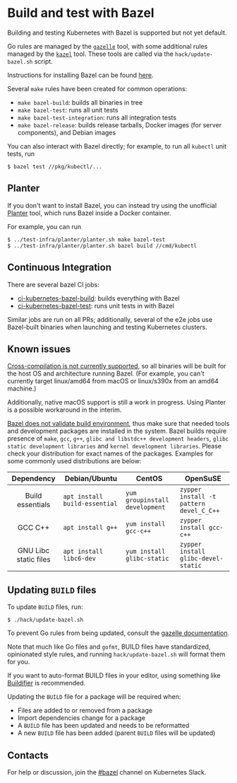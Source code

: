 # Build and test with Bazel

Building and testing Kubernetes with  Bazel is supported but not yet default.

Go rules are managed by the [`gazelle`](https://github.com/bazelbuild/rules_go/tree/master/go/tools/gazelle)
tool, with some additional rules managed by the [`kazel`](https://git.k8s.io/repo-infra/kazel) tool.
These tools are called via the `hack/update-bazel.sh` script.

Instructions for installing Bazel
can be found [here](https://www.bazel.io/versions/master/docs/install.html).

Several `make` rules have been created for common operations:

* `make bazel-build`: builds all binaries in tree
* `make bazel-test`: runs all unit tests
* `make bazel-test-integration`: runs all integration tests
* `make bazel-release`: builds release tarballs, Docker images (for server
  components), and Debian images

You can also interact with Bazel directly; for example, to run all `kubectl` unit
tests, run

```console
$ bazel test //pkg/kubectl/...
```

## Planter
If you don't want to install Bazel, you can instead try using the unofficial
[Planter](https://git.k8s.io/test-infra/planter) tool,
which runs Bazel inside a Docker container.

For example, you can run
```console
$ ../test-infra/planter/planter.sh make bazel-test
$ ../test-infra/planter/planter.sh bazel build //cmd/kubectl
```

## Continuous Integration

There are several bazel CI jobs:
* [ci-kubernetes-bazel-build](http://k8s-testgrid.appspot.com/google-unit#bazel-build): builds everything
  with Bazel
* [ci-kubernetes-bazel-test](http://k8s-testgrid.appspot.com/google-unit#bazel-test): runs unit tests in
  with Bazel

Similar jobs are run on all PRs; additionally, several of the e2e jobs use
Bazel-built binaries when launching and testing Kubernetes clusters.

## Known issues

[Cross-compilation is not currently supported](https://github.com/bazelbuild/rules_go/issues/70),
so all binaries will be built for the host OS and architecture running Bazel.
(For example, you can't currently target linux/amd64 from macOS or linux/s390x
from an amd64 machine.)

Additionally, native macOS support is still a work in progress. Using Planter is
a possible workaround in the interim.

[Bazel does not validate build environment](https://github.com/kubernetes/kubernetes/issues/51623), thus make sure that needed
tools and development packages are installed in the system. Bazel builds require presence of `make`, `gcc`, `g++`, `glibc and libstdc++ development headers`, 
`glibc static development libraries` and `kernel development libraries`. Please check your distribution for exact names of the packages. Examples for some 
commonly used distributions are below:

|     Dependency        | Debian/Ubuntu                 | CentOS                         | OpenSuSE                                |
|:---------------------:|-------------------------------|--------------------------------|-----------------------------------------|
| Build essentials      | `apt install build-essential` | `yum groupinstall development` | `zypper install -t pattern devel_C_C++` |
| GCC C++               | `apt install g++`             | `yum install gcc-c++`          | `zypper install gcc-c++`                |
| GNU Libc static files | `apt install libc6-dev`       | `yum install glibc-static`     | `zypper install glibc-devel-static`     |


## Updating `BUILD` files

To update `BUILD` files, run:

```console
$ ./hack/update-bazel.sh
```

To prevent Go rules from being updated, consult the [gazelle
documentation](https://github.com/bazelbuild/rules_go/tree/master/go/tools/gazelle).

Note that much like Go files and `gofmt`, BUILD files have standardized,
opinionated style rules, and running `hack/update-bazel.sh` will format them for you.

If you want to auto-format BUILD files in your editor, using something like
[Buildifier](https://github.com/bazelbuild/buildtools/blob/master/buildifier/README.md)
is recommended.

Updating the `BUILD` file for a package will be required when:
* Files are added to or removed from a package
* Import dependencies change for a package
* A `BUILD` file has been updated and needs to be reformatted
* A new `BUILD` file has been added (parent `BUILD` files will be updated)

## Contacts
For help or discussion, join the [#bazel](https://kubernetes.slack.com/messages/bazel)
channel on Kubernetes Slack.
